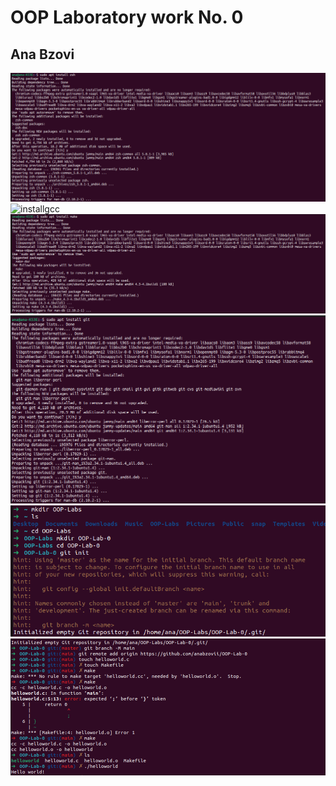 # OOP Laboratory work No. 0
## Ana Bzovi

![installzsh](screenshots/installzsh.png)\
![installgcc](screenshots/installgcc.png)\
![installmake](screenshots/installmake.png)\
![insalgit](screenshots/insalgit.png)\
![gitinit](screenshots/gitinit.png)\
![makefile](screenshots/makefile.png)
